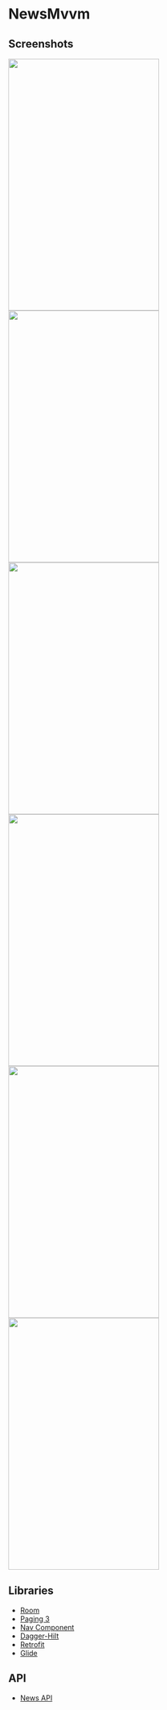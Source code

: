 # NewsMvvm
## Screenshots
<image src="https://user-images.githubusercontent.com/57332671/111804416-1ec24780-88e1-11eb-8cb4-00f2f4b57ac0.png" width="300" height="500"/>  <image src="https://user-images.githubusercontent.com/57332671/111804682-5a5d1180-88e1-11eb-8a48-39db63098ef1.png" width="300" height="500"/><br/>
<image src="https://user-images.githubusercontent.com/57332671/111805077-c3448980-88e1-11eb-919c-6a67c70c34a9.png" width="300" height="500"/>  <image src="https://user-images.githubusercontent.com/57332671/111805300-eff8a100-88e1-11eb-9ef6-246dbb644d1e.png" width="300" height="500"/><br/>
<image src="https://user-images.githubusercontent.com/57332671/111805446-161e4100-88e2-11eb-95a6-0177ab23713c.png" width="300" height="500"/> <image src="https://user-images.githubusercontent.com/57332671/111805651-449c1c00-88e2-11eb-9bef-620270eeabb9.png" width="300" height="500"/>

## Libraries 
 * [Room](https://developer.android.com/training/data-storage/room)
 * [Paging 3](https://developer.android.com/topic/libraries/architecture/paging/v3-overview)
 * [Nav Component](https://developer.android.com/guide/navigation/navigation-getting-started)
 * [Dagger-Hilt](https://dagger.dev/hilt/)
 * [Retrofit](https://square.github.io/retrofit/)
 * [Glide](https://github.com/bumptech/glide)
 
 ## API
* [News API](https://newsapi.org/)
